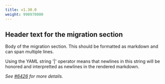 ```yaml
---
title: v1.30.0
weight: 998970000
---
```


## Header text for the migration section

Body of the migration section. This should be formatted as markdown and can
span multiple lines.

Using the YAML string '|' operator means that newlines in this string will
be honored and interpretted as newlines in the rendered markdown.

_See [#6426](https://github.com/operator-framework/operator-sdk/pull/6426) for more details._
